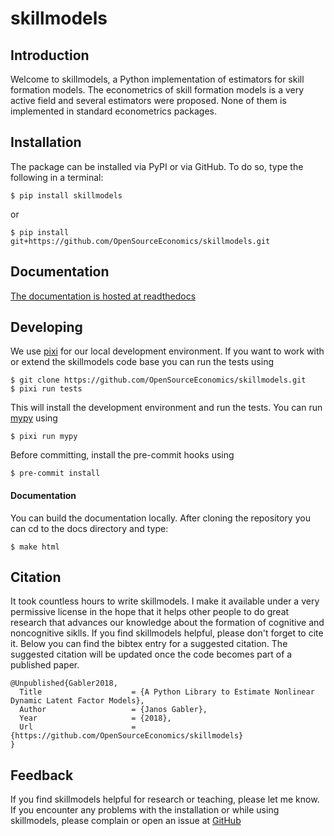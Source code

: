 # skillmodels

## Introduction

Welcome to skillmodels, a Python implementation of estimators for skill formation
models. The econometrics of skill formation models is a very active field and several
estimators were proposed. None of them is implemented in standard econometrics packages.

## Installation

The package can be installed via PyPI or via GitHub. To do so, type the following in a
terminal:

```console
$ pip install skillmodels
```

or

```console
$ pip install git+https://github.com/OpenSourceEconomics/skillmodels.git
```

## Documentation

[The documentation is hosted at readthedocs](https://skillmodels.readthedocs.io/en/latest/)

## Developing

We use [pixi](https://pixi.sh/latest/) for our local development environment. If you
want to work with or extend the skillmodels code base you can run the tests using

```console
$ git clone https://github.com/OpenSourceEconomics/skillmodels.git
$ pixi run tests
```

This will install the development environment and run the tests. You can run
[mypy](https://mypy-lang.org/) using

```console
$ pixi run mypy
```

Before committing, install the pre-commit hooks using

```console
$ pre-commit install
```

#### Documentation

You can build the documentation locally. After cloning the repository you can cd to the
docs directory and type:

```console
$ make html
```

## Citation

It took countless hours to write skillmodels. I make it available under a very
permissive license in the hope that it helps other people to do great research that
advances our knowledge about the formation of cognitive and noncognitive siklls. If you
find skillmodels helpful, please don't forget to cite it. Below you can find the bibtex
entry for a suggested citation. The suggested citation will be updated once the code
becomes part of a published paper.

```
@Unpublished{Gabler2018,
  Title                    = {A Python Library to Estimate Nonlinear Dynamic Latent Factor Models},
  Author                   = {Janos Gabler},
  Year                     = {2018},
  Url                      = {https://github.com/OpenSourceEconomics/skillmodels}
}
```

## Feedback

If you find skillmodels helpful for research or teaching, please let me know. If you
encounter any problems with the installation or while using skillmodels, please complain
or open an issue at [GitHub](https://github.com/OpenSourceEconomics/skillmodels)
